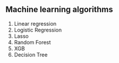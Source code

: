 ## Machine learning algorithms
1. Linear regression
2. Logistic Regression
3. Lasso
4. Random Forest
5. XGB
6. Decision Tree
